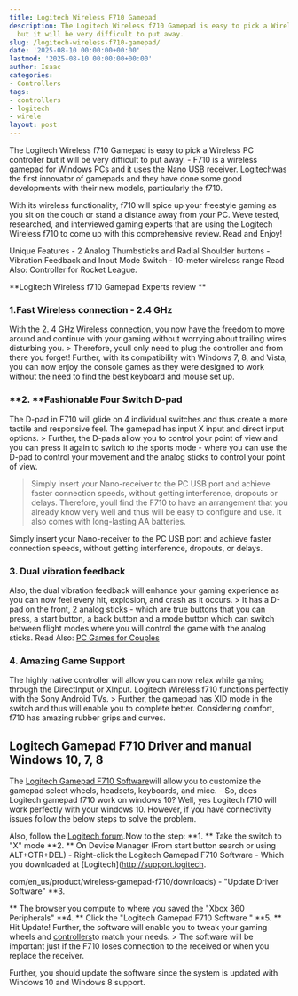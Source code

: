 ```yaml
---
title: Logitech Wireless F710 Gamepad
description: The Logitech Wireless f710 Gamepad is easy to pick a Wireless PC controller
  but it will be very difficult to put away.
slug: /logitech-wireless-f710-gamepad/
date: '2025-08-10 00:00:00+00:00'
lastmod: '2025-08-10 00:00:00+00:00'
author: Isaac
categories:
- Controllers
tags:
- controllers
- logitech
- wirele
layout: post
---
```

The Logitech Wireless f710 Gamepad is easy to pick a Wireless PC controller but it will be very difficult to put away. - F710 is a wireless gamepad for Windows PCs and it uses the Nano USB receiver. [Logitech](https://www.logitechg.com/en-us)was the first innovator of gamepads and they have done some good developments with their new models, particularly the f710.

With its wireless functionality, f710 will spice up your freestyle gaming as you sit on the couch or stand a distance away from your PC. Weve tested, researched, and interviewed gaming experts that are using the Logitech Wireless f710 to come up with this comprehensive review. Read and Enjoy!

Unique Features - 2 Analog Thumbsticks and Radial Shoulder buttons - Vibration Feedback and Input Mode Switch - 10-meter wireless range Read Also: Controller for Rocket League.

**Logitech Wireless f710 Gamepad Experts review **

###  1.**Fast Wireless connection - 2.4 GHz**

With the 2. 4 GHz Wireless connection, you now have the freedom to move around and continue with your gaming without worrying about trailing wires disturbing you. > Therefore, youll only need to plug the controller and from there you forget! Further, with its compatibility with Windows 7, 8, and Vista, you can now enjoy the console games as they were designed to work without the need to find the best keyboard and mouse set up.

###  **2. **Fashionable Four Switch D-pad

The D-pad in F710 will glide on 4 individual switches and thus create a more tactile and responsive feel. The gamepad has input X input and direct input options. > Further, the D-pads allow you to control your point of view and you can press it again to switch to the sports mode - where you can use the D-pad to control your movement and the analog sticks to control your point of view.

> Simply insert your Nano-receiver to the PC USB port and achieve faster connection speeds, without getting interference, dropouts or delays. Therefore, youll find the F710 to have an arrangement that you already know very well and thus will be easy to configure and use. It also comes with long-lasting AA batteries.

Simply insert your Nano-receiver to the PC USB port and achieve faster connection speeds, without getting interference, dropouts, or delays.

###  3. Dual vibration feedback

Also, the dual vibration feedback will enhance your gaming experience as you can now feel every hit, explosion, and crash as it occurs. > It has a D-pad on the front, 2 analog sticks - which are true buttons that you can press, a start button, a back button and a mode button which can switch between flight modes where you will control the game with the analog sticks. Read Also: [PC Games for Couples](https://pestpolicy.com/best-pc-games-for-couples/)

###  4. Amazing Game Support

The highly native controller will allow you can now relax while gaming through the DirectInput or XInput. Logitech Wireless f710 functions perfectly with the Sony Android TVs. > Further, the gamepad has XID mode in the switch and thus will enable you to complete better. Considering comfort, f710 has amazing rubber grips and curves.

##  Logitech Gamepad F710 Driver and manual  Windows 10, 7, 8

The [Logitech Gamepad F710 Software](http://support.logitech.com/en_us/product/wireless-gamepad-f710/downloads)will allow you to customize the gamepad select wheels, headsets, keyboards, and mice. - So, does Logitech gamepad f710 work on windows 10? Well, yes Logitech f710 will work perfectly with your windows 10. However, if you have connectivity issues follow the below steps to solve the problem.

Also, follow the [Logitech forum](https://community.logitech.com/s/question/0D531000050zwceCAA/wireless-gamepad-f710-windows-10).Now to the step: **1. ** Take the switch to "X" mode **2. ** On Device Manager (From start button search or using ALT+CTR+DEL) - Right-click the Logitech Gamepad F710 Software - Which you downloaded at [Logitech](http://support.logitech.

com/en_us/product/wireless-gamepad-f710/downloads) - "Update Driver Software" **3.

** The browser you compute to where you saved the "Xbox 360 Peripherals" **4. ** Click the "Logitech Gamepad F710 Software " **5. ** Hit Update! Further, the software will enable you to tweak your gaming wheels and [controllers](https://pestpolicy.com/best-wireless-pc-controller/)to match your needs. > The software will be important just if the F710 loses connection to the received or when you replace the receiver.

Further, you should update the software since the system is updated with Windows 10 and Windows 8 support.
